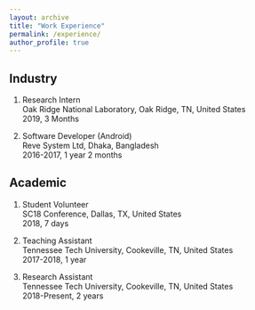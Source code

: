 ```yaml
---
layout: archive
title: "Work Experience"
permalink: /experience/
author_profile: true
---
```


## Industry

1. Research Intern<br/>
Oak Ridge National Laboratory, Oak Ridge, TN, United States<br/>
2019, 3 Months 

2. Software Developer (Android)<br/>
Reve System Ltd, Dhaka, Bangladesh<br/>
2016-2017, 1 year 2 months

## Academic

1. Student Volunteer<br/>
SC18 Conference, Dallas, TX, United States<br/>
2018, 7 days

2. Teaching Assistant<br/>
Tennessee Tech University, Cookeville, TN, United States<br/>
2017-2018, 1 year

3. Research Assistant<br/>
Tennessee Tech University, Cookeville, TN, United States<br/>
2018-Present, 2 years
